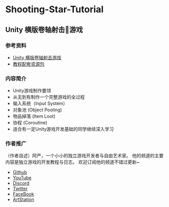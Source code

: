 # Shooting-Star-Tutorial

## Unity 横版卷轴射击🔫游戏

### 参考资料

* [Unity 横版卷轴射击游戏](https://www.bilibili.com/video/BV1SB4y1w7VY?share_source=copy_pc)
* [教程配套资源包](https://github.com/AtCloudStudio/ShootingStarPackages)

### 内容简介

- Unity游戏制作要领
- 从无到有制作一个完整游戏的全过程
- 输入系统（Input System）
- 对象池 (Object Pooling)
- 物品掉落 (Item Loot)
- 协程 (Coroutine)
- 适合有一定Unity游戏开发基础的同学继续深入学习

### 作者推广

（作者自述）阿严，一个小小的独立游戏开发者与自由艺术家。 他的频道的主要内容是独立游戏的开发教程与日志。 欢迎订阅他的频道不错过更新~

* [Github](https://github.com/AtCloudStudio)
* [YouTube](https://www.youtube.com/c/RYanIndieDev)
* [Discord](https://discord.gg/ZmTgSCe4Jq)
* [Twitter](https://twitter.com/XuZuyan)
* [FaceBook](https://www.facebook.com/Yan.YouTube)
* [ArtStation](https://www.artstation.com/xuzuyan)